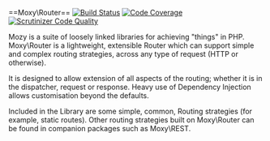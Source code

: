 ==Moxy\Router==
[![Build Status](https://travis-ci.org/getmoxy/router.png?branch=master)](https://travis-ci.org/getmoxy/router) 
[![Code Coverage](https://codeclimate.com/github/getmoxy/router/badges/coverage.svg)](https://codeclimate.com/github/getmoxy/router)
[![Scrutinizer Code Quality](https://scrutinizer-ci.com/g/getmoxy/router/badges/quality-score.png?b=master)](https://scrutinizer-ci.com/g/getmoxy/router/?branch=master)

Mozy is a suite of loosely linked libraries for achieving "things" in PHP. Moxy\Router is a lightweight, extensible Router which can support simple and complex routing strategies, across any type of request (HTTP or otherwise).

It is designed to allow extension of all aspects of the routing; whether it is in the dispatcher, request or response. Heavy use of Dependency Injection allows customisation beyond the defaults.

Included in the Library are some simple, common, Routing strategies (for example, static routes). Other routing strategies built on Moxy\Router can be found in companion packages such as Moxy\REST.